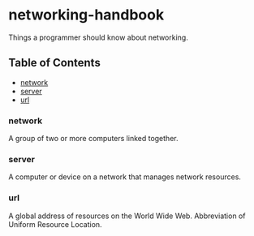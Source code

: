# networking-handbook

Things a programmer should know about networking.

## Table of Contents
- [network](#network)
- [server](#server)
- [url](#url)

### network
A group of two or more computers linked together.

### server
A computer or device on a network that manages network resources.

### url
A global address of resources on the World Wide Web. Abbreviation of Uniform Resource Location.

